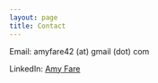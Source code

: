 ```yaml
---
layout: page
title: Contact
---
```


Email: amyfare42 (at) gmail (dot) com

<div class="badge-base LI-profile-badge" data-locale="en_US" data-size="medium" data-theme="light" data-type="VERTICAL" data-vanity="amyfare" data-version="v1">LinkedIn: <a class="badge-base__link LI-simple-link" href="https://ca.linkedin.com/in/amyfare?trk=profile-badge">Amy Fare</a></div>
              
<script src="https://platform.linkedin.com/badges/js/profile.js" async defer type="text/javascript"></script>